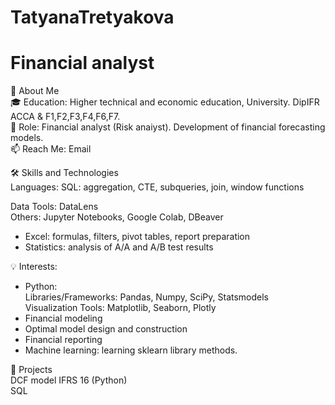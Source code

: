 # TatyanaTretyakova
# Financial analyst

🌟 About Me  
🎓 Education: Higher technical and economic education, University.  DipIFR ACCA & F1,F2,F3,F4,F6,F7.  
🏢 Role: Financial analyst (Risk anaiyst). Development of financial forecasting models.   
📫 Reach Me: Email  

🛠️ Skills and Technologies  
Languages: SQL: aggregation, CTE, subqueries, join, window functions  

Data Tools: DataLens  
Others: Jupyter Notebooks, Google Colab, DBeaver
* Excel: formulas, filters, pivot tables, report preparation
* Statistics: analysis of A/A and A/B test results
  
💡 Interests:  
* Python:   
 Libraries/Frameworks: Pandas, Numpy, SciPy, Statsmodels     
 Visualization Tools:  Matplotlib, Seaborn, Plotly  
* Financial modeling
* Optimal model design and construction
* Financial reporting
* Machine learning: learning sklearn library methods.   

🚀 Projects  
DCF model IFRS 16 (Python)    
SQL
